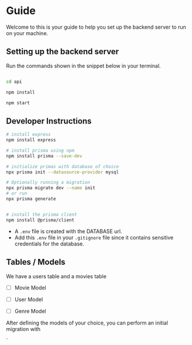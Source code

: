 # Guide
Welcome to this is your guide to help you set up the backend server to run on your machine. 

## Setting up the backend server

Run the commands shown in the snippet below in your terminal. 

```bash

cd api

npm install 

npm start 

```

## Developer Instructions

```bash
# install express 
npm install express 

# install prisma using npm 
npm install prisma --save-dev

# initialize primas with database of choice
npx prisma init --datasource-provider mysql

# Optionally running a migration
npx prisma migrate dev --name init 
# or run
npx prisma generate 


# install the prisma client 
npm install @prisma/client

```

- A `.env` file is created with the DATABASE url. 
- Add this `.env` file in your `.gitignore` file since it contains sensitive credentials for the database.

## Tables / Models 
We have a users table and a movies table

- [ ] Movie Model 
- [ ] User Model 
- [ ] Genre Model

 

After defining the models of your choice, you can perform an initial migration with 


`
